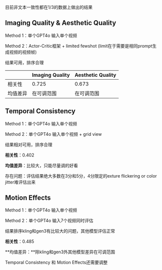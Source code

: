 目前非文本一致性都在1/3的数据上做出的结果

## Imaging Quality & Aesthetic Quality

Method 1：单个GPT4o 输入单个视频

Method 2：Actor-Critic框架 + limited fewshot (limit在于需要是相同prompt生成视频的视频帧)

结果可用，排序合理

|          | Imaging Quality | Aesthetic Quality |
| -------- | --------------- | ----------------- |
| 相关性   | 0.725           | 0.673             |
| 均值差异 | 在可调范围      | 在可调范围        |



## Temporal Consistency

Method 1：单个GPT4o 输入单个视频

Method 2：单个GPT4o 输入单个视频 + grid view

结果相对可用，排序合理

**相关性**：0.402

**均值差异**：比较大，只能尽量调的好看

存在问题：评估结果绝大多数在3分和5分，4分限定的exture flickering or color jitter难评估出来



## Motion Effects

Method 1：单个GPT4o 输入单个视频

Method 2：单个GPT4o 输入7个视频同时评估

结果排序kling和gen3有比较大的问题，其他模型评估正常

**相关性**：0.485

**均值差异：**除kling和gen3外其他模型差异在可调范围



Temporal Consistency 和 Motion Effects还需要调整
